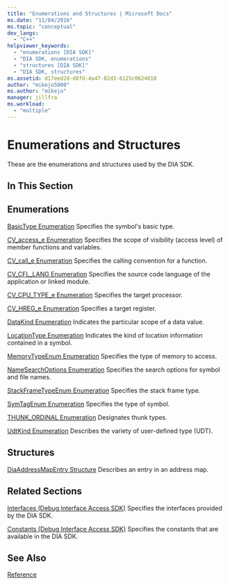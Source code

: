 ```yaml
---
title: "Enumerations and Structures | Microsoft Docs"
ms.date: "11/04/2016"
ms.topic: "conceptual"
dev_langs:
  - "C++"
helpviewer_keywords:
  - "enumerations [DIA SDK]"
  - "DIA SDK, enumerations"
  - "structures [DIA SDK]"
  - "DIA SDK, structures"
ms.assetid: d17eed2d-d8fd-4a47-82d3-8125c0624010
author: "mikejo5000"
ms.author: "mikejo"
manager: jillfra
ms.workload:
  - "multiple"
---
```

# Enumerations and Structures
These are the enumerations and structures used by the DIA SDK.

## In This Section

## Enumerations
 [BasicType Enumeration](../../debugger/debug-interface-access/basictype.md)
 Specifies the symbol's basic type.

 [CV_access_e Enumeration](../../debugger/debug-interface-access/cv-access-e.md)
 Specifies the scope of visibility (access level) of member functions and variables.

 [CV_call_e Enumeration](../../debugger/debug-interface-access/cv-call-e.md)
 Specifies the calling convention for a function.

 [CV_CFL_LANG Enumeration](../../debugger/debug-interface-access/cv-cfl-lang.md)
 Specifies the source code language of the application or linked module.

 [CV_CPU_TYPE_e Enumeration](../../debugger/debug-interface-access/cv-cpu-type-e.md)
 Specifies the target processor.

 [CV_HREG_e Enumeration](../../debugger/debug-interface-access/cv-hreg-e.md)
 Specifies a target register.

 [DataKind Enumeration](../../debugger/debug-interface-access/datakind.md)
 Indicates the particular scope of a data value.

 [LocationType Enumeration](../../debugger/debug-interface-access/locationtype.md)
 Indicates the kind of location information contained in a symbol.

 [MemoryTypeEnum Enumeration](../../debugger/debug-interface-access/memorytypeenum.md)
 Specifies the type of memory to access.

 [NameSearchOptions Enumeration](../../debugger/debug-interface-access/namesearchoptions.md)
 Specifies the search options for symbol and file names.

 [StackFrameTypeEnum Enumeration](../../debugger/debug-interface-access/stackframetypeenum.md)
 Specifies the stack frame type.

 [SymTagEnum Enumeration](../../debugger/debug-interface-access/symtagenum.md)
 Specifies the type of symbol.

 [THUNK_ORDINAL Enumeration](../../debugger/debug-interface-access/thunk-ordinal.md)
 Designates thunk types.

 [UdtKind Enumeration](../../debugger/debug-interface-access/udtkind.md)
 Describes the variety of user-defined type (UDT).

## Structures
 [DiaAddressMapEntry Structure](../../debugger/debug-interface-access/diaaddressmapentry.md)
 Describes an entry in an address map.

## Related Sections
 [Interfaces (Debug Interface Access SDK)](../../debugger/debug-interface-access/interfaces-debug-interface-access-sdk.md)
 Specifies the interfaces provided by the DIA SDK.

 [Constants (Debug Interface Access SDK)](../../debugger/debug-interface-access/constants-debug-interface-access-sdk.md)
 Specifies the constants that are available in the DIA SDK.

## See Also
 [Reference](../../debugger/debug-interface-access/debug-interface-access-sdk-reference.md)